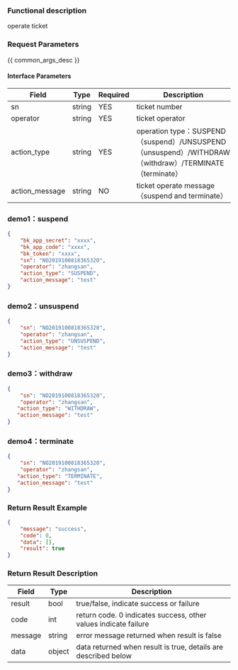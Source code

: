 ### Functional description

operate ticket

### Request Parameters

{{ common_args_desc }}

#### Interface Parameters

| Field        | Type     | Required  | Description                         |
| --------- | ------ | --- | -------------------------- |
| sn        | string | YES   | ticket number
| operator   | string | YES   | ticket operator|
| action_type   | string | YES   | operation type：SUSPEND（suspend）/UNSUSPEND（unsuspend）/WITHDRAW（withdraw）/TERMINATE（terminate）|
| action_message    | string  | NO   | ticket operate message（suspend and terminate）|


### demo1：suspend

```json
{  
    "bk_app_secret": "xxxx", 
    "bk_app_code": "xxxx", 
    "bk_token": "xxxx", 
    "sn": "NO2019100818365320",
    "operator": "zhangsan",
	"action_type": "SUSPEND",
	"action_message": "test"
}
```

### demo2：unsuspend

```json
{  
    "sn": "NO2019100818365320",
    "operator": "zhangsan",
	"action_type": "UNSUSPEND",
	"action_message": "test"
}
```

### demo3：withdraw

```json
{  
    "sn": "NO2019100818365320",
    "operator": "zhangsan",
   "action_type": "WITHDRAW",
   "action_message": "test"
}
```
### demo4：terminate

```json
{  
    "sn": "NO2019100818365320",
    "operator": "zhangsan",
   "action_type": "TERMINATE",
   "action_message": "test"
}
```

### Return Result Example

```json
{
    "message": "success",
    "code": 0,
    "data": [],
    "result": true
}
```

### Return Result Description

| Field      | Type        | Description                      |
| ------- | --------- | ----------------------- |
| result  | bool      | true/false, indicate success or failure   |
| code    | int       | return code. 0 indicates success, other values indicate failure       |
| message | string    | error message returned when result is false                    |
| data    | object | data returned when result is true, details are described below |
